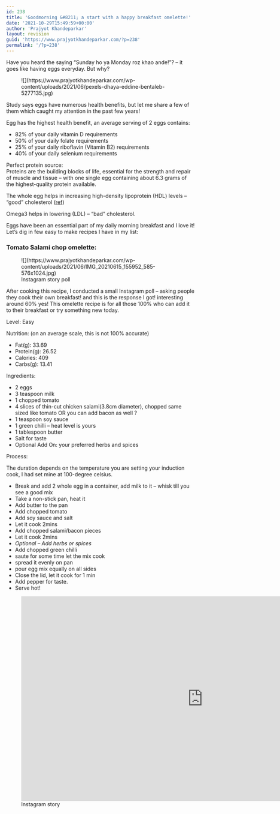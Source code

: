 ```yaml
---
id: 238
title: 'Goodmorning &#8211; a start with a happy breakfast omelette!'
date: '2021-10-29T15:49:59+00:00'
author: 'Prajyot Khandeparkar'
layout: revision
guid: 'https://www.prajyotkhandeparkar.com/?p=238'
permalink: '/?p=238'
---
```


Have you heard the saying “Sunday ho ya Monday roz khao ande!”? – it goes like having eggs everyday. But why?

<figure class="wp-block-image size-large">![](https://www.prajyotkhandeparkar.com/wp-content/uploads/2021/06/pexels-dhaya-eddine-bentaleb-5277135.jpg)</figure>Study says eggs have numerous health benefits, but let me share a few of them which caught my attention in the past few years!

Egg has the highest health benefit, an average serving of 2 eggs contains:

- 82% of your daily vitamin D requirements
- 50% of your daily folate requirements
- 25% of your daily riboflavin (Vitamin B2) requirements
- 40% of your daily selenium requirements

Perfect protein source:  
Proteins are the building blocks of life, essential for the strength and repair of muscle and tissue – with one single egg containing about 6.3 grams of the highest-quality protein available.

The whole egg helps in increasing high-density lipoprotein (HDL) levels – “good” cholesterol ([ref](https://pubmed.ncbi.nlm.nih.gov/23021013/))

Omega3 helps in lowering (LDL) – “bad” cholesterol.

Eggs have been an essential part of my daily morning breakfast and I love it! Let’s dig in few easy to make recipes I have in my list:

### Tomato Salami chop omelette:

<figure class="wp-block-image size-large">![](https://www.prajyotkhandeparkar.com/wp-content/uploads/2021/06/IMG_20210615_155952_585-576x1024.jpg)<figcaption>Instagram story poll</figcaption></figure>After cooking this recipe, I conducted a small Instagram poll – asking people they cook their own breakfast! and this is the response I got! interesting around 60% yes! This omelette recipe is for all those 100% who can add it to their breakfast or try something new today.

Level: Easy

Nutrition: (on an average scale, this is not 100% accurate)

- Fat(g): 33.69
- Protein(g): 26.52
- Calories: 409
- Carbs(g): 13.41

Ingredients:

- 2 eggs
- 3 teaspoon milk
- 1 chopped tomato
- 4 slices of thin-cut chicken salami(3.8cm diameter), chopped same sized like tomato OR you can add bacon as well ?
- 1 teaspoon soy sauce
- 1 green chilli – heat level is yours
- 1 tablespoon butter
- Salt for taste
- Optional Add On: your preferred herbs and spices

Process:

The duration depends on the temperature you are setting your induction cook, I had set mine at 100-degree celsius.

- Break and add 2 whole egg in a container, add milk to it – whisk till you see a good mix
- Take a non-stick pan, heat it
- Add butter to the pan
- Add chopped tomato
- Add soy sauce and salt
- Let it cook 2mins
- Add chopped salami/bacon pieces
- Let it cook 2mins
- *Optional – Add herbs or spices*
- Add chopped green chilli
- saute for some time let the mix cook
- spread it evenly on pan
- pour egg mix equally on all sides
- Close the lid, let it cook for 1 min
- Add pepper for taste.
- Serve hot!

<figure class="wp-block-embed is-type-video is-provider-youtube wp-block-embed-youtube wp-embed-aspect-16-9 wp-has-aspect-ratio"><div class="wp-block-embed__wrapper"><iframe allow="accelerometer; autoplay; clipboard-write; encrypted-media; gyroscope; picture-in-picture" allowfullscreen="" frameborder="0" height="546" loading="lazy" src="https://www.youtube.com/embed/X0TfB-7XEL8?feature=oembed" title="Tomato Salami chop omelette" width="970"></iframe></div><figcaption>Instagram story</figcaption></figure>